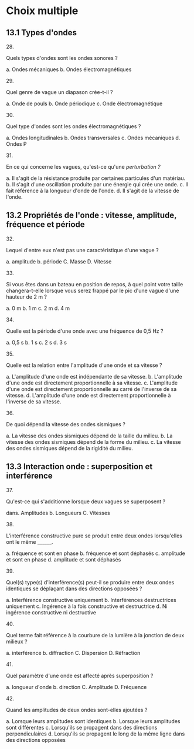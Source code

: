 # Choix multiple

## 13.1 Types d'ondes

28\.

Quels types d'ondes sont les ondes sonores ?

a.  Ondes mécaniques
b.  Ondes électromagnétiques

29\.

Quel genre de vague un diapason crée-t-il ?

a.  Onde de pouls
b.  Onde périodique
c. Onde électromagnétique

30\.

Quel type d'ondes sont les ondes électromagnétiques ?

a.  Ondes longitudinales
b.  Ondes transversales
c. Ondes mécaniques
d. Ondes P

31\.

En ce qui concerne les vagues, qu'est-ce qu'une *perturbation ?*

a.  Il s'agit de la résistance produite par certaines particules d'un matériau.
b.  Il s'agit d'une oscillation produite par une énergie qui crée une onde.
c. Il fait référence à la longueur d'onde de l'onde.
d. Il s'agit de la vitesse de l'onde.

## 13.2 Propriétés de l'onde : vitesse, amplitude, fréquence et période

32\.

Lequel d'entre eux n'est pas une caractéristique d'une vague ?

a.  amplitude
b.  période
C. Masse
D. Vitesse

33\.

Si vous êtes dans un bateau en position de repos, à quel point votre taille changera-t-elle lorsque vous serez frappé par le pic d'une vague d'une hauteur de 2 m ?

a.  0 m
b.  1 m
c. 2 m
d. 4 m

34\.

Quelle est la période d'une onde avec une fréquence de 0,5 Hz ?

a.  0,5 s
b.  1 s
c. 2 s
d. 3 s

35\.

Quelle est la relation entre l'amplitude d'une onde et sa vitesse ?

a.  L'amplitude d'une onde est indépendante de sa vitesse.
b.  L'amplitude d'une onde est directement proportionnelle à sa vitesse.
c. L'amplitude d'une onde est directement proportionnelle au carré de l'inverse de sa vitesse.
d. L'amplitude d'une onde est directement proportionnelle à l'inverse de sa vitesse.

36\.

De quoi dépend la vitesse des ondes sismiques ?

a.  La vitesse des ondes sismiques dépend de la taille du milieu.
b.  La vitesse des ondes sismiques dépend de la forme du milieu.
c. La vitesse des ondes sismiques dépend de la rigidité du milieu.

## 13.3 Interaction onde : superposition et interférence

37\.

Qu'est-ce qui s'additionne lorsque deux vagues se superposent ?

dans.  Amplitudes
b.  Longueurs
C. Vitesses

38\.

L'interférence constructive pure se produit entre deux ondes lorsqu'elles ont le même \_\_\_\_\_\_.

a.  fréquence et sont en phase
b.  fréquence et sont déphasés
c. amplitude et sont en phase
d. amplitude et sont déphasés

39\.

Quel(s) type(s) d'interférence(s) peut-il se produire entre deux ondes identiques se déplaçant dans des directions opposées ?

a.  Interférence constructive uniquement
b.  Interférences destructrices uniquement
c. Ingérence à la fois constructive et destructrice
d. Ni ingérence constructive ni destructive

40\.

Quel terme fait référence à la courbure de la lumière à la jonction de deux milieux ?

a.  interférence
b.  diffraction
C. Dispersion
D. Réfraction

41\.

Quel paramètre d'une onde est affecté après superposition ?

a.  longueur d'onde
b.  direction
C. Amplitude
D. Fréquence

42\.

Quand les amplitudes de deux ondes sont-elles ajoutées ?

a.  Lorsque leurs amplitudes sont identiques
b.  Lorsque leurs amplitudes sont différentes
c. Lorsqu'ils se propagent dans des directions perpendiculaires
d. Lorsqu'ils se propagent le long de la même ligne dans des directions opposées
